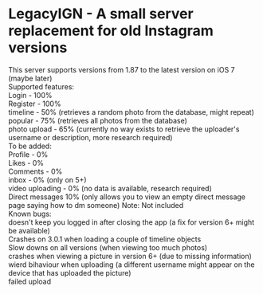 # LegacyIGN - A small server replacement for old Instagram versions
This server supports versions from 1.87 to the latest version on iOS 7 (maybe later) <br />
Supported features: <br />
Login - 100% <br />
Register - 100% <br />
timeline - 50% (retrieves a random photo from the database, might repeat) <br />
popular - 75% (retrieves all photos from the database) <br />
photo upload - 65% (currently no way exists to retrieve the uploader's username or description, more research required) <br />
To be added: <br />
Profile - 0% <br />
Likes - 0% <br />
Comments - 0% <br />
inbox - 0% (only on 5+) <br />
video uploading - 0% (no data is available, research required) <br />
Direct messages 10% (only allows you to view an empty direct message page saying how to dm someone) Note: Not included <br />
Known bugs: <br />
doesn't keep you logged in after closing the app (a fix for version 6+ might be available) <br />
Crashes on 3.0.1 when loading a couple of timeline objects <br />
Slow downs on all versions (when viewing too much photos) <br />
crashes when viewing a picture in version 6+ (due to missing information) <br />
wierd bihaviour when uploading (a different username might appear on the device that has uploaded the picture) <br />
failed upload <br />

